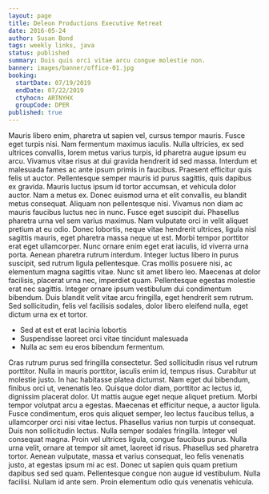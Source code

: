 ```yaml
---
layout: page
title: Deleon Productions Executive Retreat
date: 2016-05-24
author: Susan Bond
tags: weekly links, java
status: published
summary: Duis quis orci vitae arcu congue molestie non.
banner: images/banner/office-01.jpg
booking:
  startDate: 07/19/2019
  endDate: 07/22/2019
  ctyhocn: ARTNYHX
  groupCode: DPER
published: true
---
```

Mauris libero enim, pharetra ut sapien vel, cursus tempor mauris. Fusce eget turpis nisi. Nam fermentum maximus iaculis. Nulla ultricies, ex sed ultrices convallis, lorem metus varius turpis, id pharetra augue ipsum eu arcu. Vivamus vitae risus at dui gravida hendrerit id sed massa. Interdum et malesuada fames ac ante ipsum primis in faucibus. Praesent efficitur quis felis ut auctor. Pellentesque semper mauris id purus sagittis, quis dapibus ex gravida. Mauris luctus ipsum id tortor accumsan, et vehicula dolor auctor. Nam a metus ex. Donec euismod urna et elit convallis, eu blandit metus consequat. Aliquam non pellentesque nisi. Vivamus non diam ac mauris faucibus luctus nec in nunc.
Fusce eget suscipit dui. Phasellus pharetra urna vel sem varius maximus. Nam vulputate orci in velit aliquet pretium at eu odio. Donec lobortis, neque vitae hendrerit ultrices, ligula nisl sagittis mauris, eget pharetra massa neque ut est. Morbi tempor porttitor erat eget ullamcorper. Nunc ornare enim eget erat iaculis, id viverra urna porta. Aenean pharetra rutrum interdum. Integer luctus libero in purus suscipit, sed rutrum ligula pellentesque. Cras mollis posuere nisi, ac elementum magna sagittis vitae. Nunc sit amet libero leo. Maecenas at dolor facilisis, placerat urna nec, imperdiet quam. Pellentesque egestas molestie erat nec sagittis. Integer ornare ipsum vestibulum dui condimentum bibendum. Duis blandit velit vitae arcu fringilla, eget hendrerit sem rutrum. Sed sollicitudin, felis vel facilisis sodales, dolor libero eleifend nulla, eget dictum urna ex et tortor.

* Sed at est et erat lacinia lobortis
* Suspendisse laoreet orci vitae tincidunt malesuada
* Nulla ac sem eu eros bibendum fermentum.

Cras rutrum purus sed fringilla consectetur. Sed sollicitudin risus vel rutrum porttitor. Nulla in mauris porttitor, iaculis enim id, tempus risus. Curabitur ut molestie justo. In hac habitasse platea dictumst. Nam eget dui bibendum, finibus orci ut, venenatis leo. Quisque dolor diam, porttitor ac lectus id, dignissim placerat dolor. Ut mattis augue eget neque aliquet pretium. Morbi tempor volutpat arcu a egestas. Maecenas et efficitur neque, a auctor ligula. Fusce condimentum, eros quis aliquet semper, leo lectus faucibus tellus, a ullamcorper orci nisi vitae lectus. Phasellus varius non turpis ut consequat. Duis non sollicitudin lectus. Nulla semper sodales fringilla.
Integer vel consequat magna. Proin vel ultrices ligula, congue faucibus purus. Nulla urna velit, ornare at tempor sit amet, laoreet id risus. Phasellus sed pharetra tortor. Aenean vulputate, massa et varius consequat, leo felis venenatis justo, at egestas ipsum mi ac est. Donec ut sapien quis quam pretium dapibus sed sed quam. Pellentesque congue non augue id vestibulum. Nulla facilisi. Nullam id ante sem. Proin elementum odio quis venenatis vehicula.
